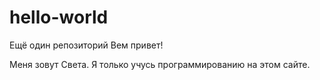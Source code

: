 # hello-world
Ещё один репозиторий
Вем привет!

Меня зовут Света. Я только учусь программированию на этом сайте.
